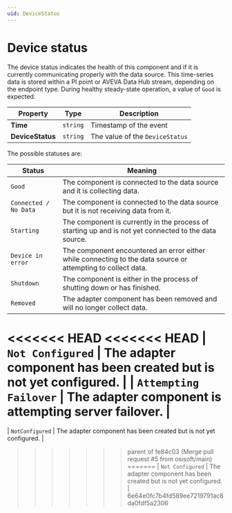 ```yaml
---
uid: DeviceStatus
---
```


# Device status

The device status indicates the health of this component and if it is currently communicating properly with the data source. This time-series data is stored within a PI point or AVEVA Data Hub stream, depending on the endpoint type. During healthy steady-state operation, a value of `Good` is expected.

| Property                          | Type                                 | Description                    |
|-----------------------------------|--------------------------------------|--------------------------------|
| **Time**                        | `string`                               | Timestamp of the event        |
| **DeviceStatus**                | `string`                               | The value of the `DeviceStatus` |

The possible statuses are:

| Status                          | Meaning                               |
|-----------------------------------|---------------------------------------|
| `Good`                          | The component is connected to the data source and it is collecting data. |
| `Connected / No Data`           | The component is connected to the data source but it is not receiving data from it. |
| `Starting`                      | The component is currently in the process of starting up and is not yet connected to the data source. |
| `Device in error`               | The component encountered an error either while connecting to the data source or attempting to collect data. |
| `Shutdown`                      | The component is either in the process of shutting down or has finished. |
| `Removed`                       | The adapter component has been removed and will no longer collect data. |
<<<<<<< HEAD
<<<<<<< HEAD
| `Not Configured`                | The adapter component has been created but is not yet configured. |
| `Attempting Failover`           | The adapter component is attempting server failover. | 
=======
| `NotConfigured`                 | The adapter component has been created but is not yet configured. |
>>>>>>> parent of fe84c03 (Merge pull request #5 from osisoft/main)
=======
| `Not Configured`                | The adapter component has been created but is not yet configured. |
>>>>>>> 6e64e0fc7b4fd589ee7219791ac8da0fdf5a2306
